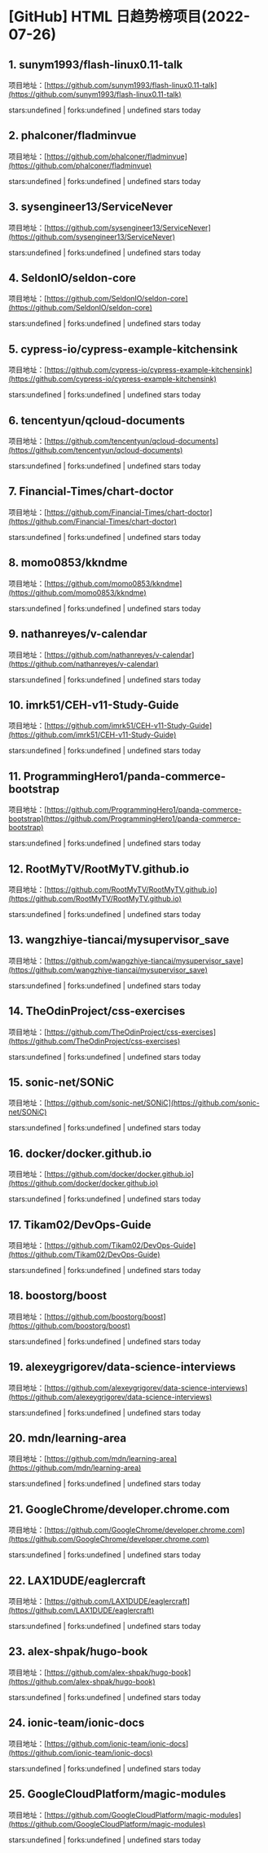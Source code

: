 # [GitHub] HTML 日趋势榜项目(2022-07-26)

## 1. sunym1993/flash-linux0.11-talk 

项目地址：[https://github.com/sunym1993/flash-linux0.11-talk](https://github.com/sunym1993/flash-linux0.11-talk)

stars:undefined | forks:undefined | undefined stars today 



## 2. phalconer/fladminvue 

项目地址：[https://github.com/phalconer/fladminvue](https://github.com/phalconer/fladminvue)

stars:undefined | forks:undefined | undefined stars today 



## 3. sysengineer13/ServiceNever 

项目地址：[https://github.com/sysengineer13/ServiceNever](https://github.com/sysengineer13/ServiceNever)

stars:undefined | forks:undefined | undefined stars today 



## 4. SeldonIO/seldon-core 

项目地址：[https://github.com/SeldonIO/seldon-core](https://github.com/SeldonIO/seldon-core)

stars:undefined | forks:undefined | undefined stars today 



## 5. cypress-io/cypress-example-kitchensink 

项目地址：[https://github.com/cypress-io/cypress-example-kitchensink](https://github.com/cypress-io/cypress-example-kitchensink)

stars:undefined | forks:undefined | undefined stars today 



## 6. tencentyun/qcloud-documents 

项目地址：[https://github.com/tencentyun/qcloud-documents](https://github.com/tencentyun/qcloud-documents)

stars:undefined | forks:undefined | undefined stars today 



## 7. Financial-Times/chart-doctor 

项目地址：[https://github.com/Financial-Times/chart-doctor](https://github.com/Financial-Times/chart-doctor)

stars:undefined | forks:undefined | undefined stars today 



## 8. momo0853/kkndme 

项目地址：[https://github.com/momo0853/kkndme](https://github.com/momo0853/kkndme)

stars:undefined | forks:undefined | undefined stars today 



## 9. nathanreyes/v-calendar 

项目地址：[https://github.com/nathanreyes/v-calendar](https://github.com/nathanreyes/v-calendar)

stars:undefined | forks:undefined | undefined stars today 



## 10. imrk51/CEH-v11-Study-Guide 

项目地址：[https://github.com/imrk51/CEH-v11-Study-Guide](https://github.com/imrk51/CEH-v11-Study-Guide)

stars:undefined | forks:undefined | undefined stars today 



## 11. ProgrammingHero1/panda-commerce-bootstrap 

项目地址：[https://github.com/ProgrammingHero1/panda-commerce-bootstrap](https://github.com/ProgrammingHero1/panda-commerce-bootstrap)

stars:undefined | forks:undefined | undefined stars today 



## 12. RootMyTV/RootMyTV.github.io 

项目地址：[https://github.com/RootMyTV/RootMyTV.github.io](https://github.com/RootMyTV/RootMyTV.github.io)

stars:undefined | forks:undefined | undefined stars today 



## 13. wangzhiye-tiancai/mysupervisor_save 

项目地址：[https://github.com/wangzhiye-tiancai/mysupervisor_save](https://github.com/wangzhiye-tiancai/mysupervisor_save)

stars:undefined | forks:undefined | undefined stars today 



## 14. TheOdinProject/css-exercises 

项目地址：[https://github.com/TheOdinProject/css-exercises](https://github.com/TheOdinProject/css-exercises)

stars:undefined | forks:undefined | undefined stars today 



## 15. sonic-net/SONiC 

项目地址：[https://github.com/sonic-net/SONiC](https://github.com/sonic-net/SONiC)

stars:undefined | forks:undefined | undefined stars today 



## 16. docker/docker.github.io 

项目地址：[https://github.com/docker/docker.github.io](https://github.com/docker/docker.github.io)

stars:undefined | forks:undefined | undefined stars today 



## 17. Tikam02/DevOps-Guide 

项目地址：[https://github.com/Tikam02/DevOps-Guide](https://github.com/Tikam02/DevOps-Guide)

stars:undefined | forks:undefined | undefined stars today 



## 18. boostorg/boost 

项目地址：[https://github.com/boostorg/boost](https://github.com/boostorg/boost)

stars:undefined | forks:undefined | undefined stars today 



## 19. alexeygrigorev/data-science-interviews 

项目地址：[https://github.com/alexeygrigorev/data-science-interviews](https://github.com/alexeygrigorev/data-science-interviews)

stars:undefined | forks:undefined | undefined stars today 



## 20. mdn/learning-area 

项目地址：[https://github.com/mdn/learning-area](https://github.com/mdn/learning-area)

stars:undefined | forks:undefined | undefined stars today 



## 21. GoogleChrome/developer.chrome.com 

项目地址：[https://github.com/GoogleChrome/developer.chrome.com](https://github.com/GoogleChrome/developer.chrome.com)

stars:undefined | forks:undefined | undefined stars today 



## 22. LAX1DUDE/eaglercraft 

项目地址：[https://github.com/LAX1DUDE/eaglercraft](https://github.com/LAX1DUDE/eaglercraft)

stars:undefined | forks:undefined | undefined stars today 



## 23. alex-shpak/hugo-book 

项目地址：[https://github.com/alex-shpak/hugo-book](https://github.com/alex-shpak/hugo-book)

stars:undefined | forks:undefined | undefined stars today 



## 24. ionic-team/ionic-docs 

项目地址：[https://github.com/ionic-team/ionic-docs](https://github.com/ionic-team/ionic-docs)

stars:undefined | forks:undefined | undefined stars today 



## 25. GoogleCloudPlatform/magic-modules 

项目地址：[https://github.com/GoogleCloudPlatform/magic-modules](https://github.com/GoogleCloudPlatform/magic-modules)

stars:undefined | forks:undefined | undefined stars today 



